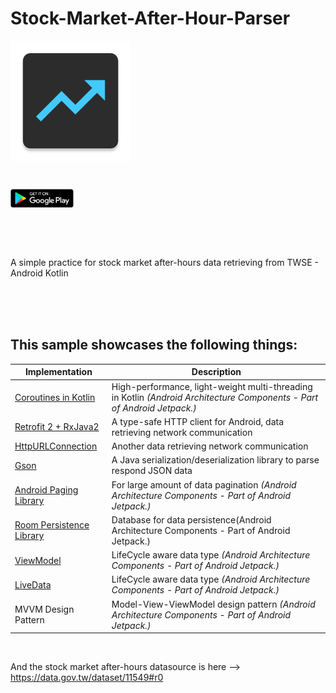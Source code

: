 # Stock-Market-After-Hour-Parser
[<img align="center" src ="app/src/main/res/mipmap-xxxhdpi/ic_app_icon.png">](https://play.google.com/store/apps/details?id=com.shigaga.makitonoto)<br>

<br>

[<img src="app/src/main/res/mipmap-xxxhdpi/googleplay_logo.png" width="20%" height="20%" align="center" valign="center">](https://play.google.com/store/apps/details?id=com.shigaga.makitonoto)

<br>
<br>
<br>


A simple practice for stock market after-hours data retrieving from TWSE  - Android Kotlin

<br>
<br>
<br>

## This sample showcases the following things:

| Implementation | Description |
| --- | --- |
| [Coroutines in Kotlin](https://www.youtube.com/watch?v=BOHK_w09pVA) | High-performance, light-weight multi-threading in Kotlin *(Android Architecture Components - Part of Android Jetpack.)* |
| [Retrofit 2 + RxJava2](https://square.github.io/retrofit/) | A type-safe HTTP client for Android, data retrieving network communication |
| [HttpURLConnection](https://developer.android.com/reference/java/net/HttpURLConnection) | Another data retrieving network communication |
| [Gson](https://github.com/google/gson) | A Java serialization/deserialization library to parse respond JSON data |
| [Android Paging Library](https://www.youtube.com/watch?v=QVMqCRs0BNA) | For large amount of data pagination *(Android Architecture Components - Part of Android Jetpack.)* |
| [Room Persistence Library](https://www.youtube.com/watch?v=SKWh4ckvFPM) | Database for data persistence(Android Architecture Components - Part of Android Jetpack.) |
| [ViewModel](https://www.youtube.com/watch?v=5qlIPTDE274&t=37s) | LifeCycle aware data type *(Android Architecture Components - Part of Android Jetpack.)* |
| [LiveData](https://www.youtube.com/watch?v=OMcDk2_4LSk)| LifeCycle aware data type *(Android Architecture Components - Part of Android Jetpack.)* |
| MVVM Design Pattern | Model-View-ViewModel design pattern *(Android Architecture Components - Part of Android Jetpack.)* |

<br>

And the stock market after-hours datasource is here --> https://data.gov.tw/dataset/11549#r0 

<br>
<br>
<br>
<br>
